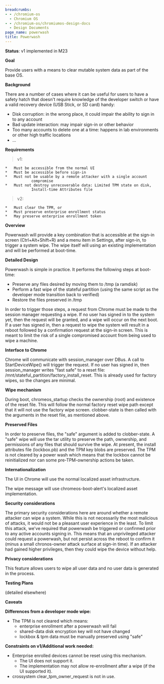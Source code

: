 ```yaml
---
breadcrumbs:
- - /chromium-os
  - Chromium OS
- - /chromium-os/chromiumos-design-docs
  - Design Documents
page_name: powerwash
title: Powerwash
---
```


**Status**: v1 implemented in M23

**Goal**

Provide users with a means to clear mutable system data as part of the base OS.

**Background**

There are a number of cases where it can be useful for users to have a safety
hatch that doesn't require knowledge of the developer switch or have a valid
recovery device (USB Stick, or SD card) handy:

*   Disk corruption: in the wrong place, it could impair the ability to
            sign in to any account
*   Bad update interaction: may impair sign-in or other behavior
*   Too many accounts to delete one at a time: happens in lab
            environments or other high traffic locations
*   ...

**Requirements**

> v1:

    *   Must be accessible from the normal UI
    *   Must be accessible before sign-in
    *   Must not be usable by a remote attacker with a single account
                compromise
    *   Must not destroy unrecoverable data: Limited TPM state on disk,
                Install-time Attributes file

> v2:

    *   Must clear the TPM, or
    *   Must preserve enterprise enrollment status
    *   May preserve enterprise enrollment token

**Overview**

Powerwash will provide a key combination that is accessible at the sign-in
screen (Ctrl+Alt+Shift+R) and a menu item in Settings, after sign-in, to trigger
a system wipe. The wipe itself will using an existing implementation and will be
performed at boot-time.

**Detailed Design**

Powerwash is simple in practice. It performs the following steps at boot-time:

*   Preserve any files desired by moving them to /tmp (a ramdisk)
*   Perform a fast wipe of the stateful partition (using the same script
            as the developer mode transition back to verified)
*   Restore the files preserved in /tmp

In order to trigger those steps, a request from Chrome must be made to the
session manager requesting a wipe. If no user has signed in to the system yet,
then the request will be granted, and a wipe will occur on the next boot. If a
user has signed in, then a request to wipe the system will result in a reboot
followed by a confirmation request at the sign-in screen. This is meant to limit
the risk of a single compromised account from being used to wipe a machine.

**Interface to Chrome**

Chrome will communicate with session_manager over DBus. A call to
StartDeviceWipe() will trigger the request. If no user has signed in, then
session_manager writes "fast safe" to a reset file:
/mnt/stateful_partition/factory_install_reset. This is already used for factory
wipes, so the changes are minimal.

**Wipe mechanism**

During boot, chromeos_startup checks the ownership (root) and existence of the
reset file. This will follow the normal factory reset wipe path except that it
will not use the factory wipe screen. clobber-state is then called with the
arguments in the reset file, as mentioned above.

**Preserved Files**

In order to preserve files, the "safe" argument is added to clobber-state. A
"safe" wipe will use the tar utility to preserve the path, ownership, and
permissions of any files that should survive the wipe. At present, the install
attributes file (lockbox.pb) and the TPM key blobs are preserved. The TPM is not
cleared by a power wash which means that the lockbox cannot be reinitialized nor
can some pre-TPM-ownership actions be taken.

**Internationalization**

The UI in Chrome will use the normal localized asset infrastructure.

The wipe message will use chromeos-boot-alert's localized asset implementation.

**Security considerations**

The primary security considerations here are around whether a remote attacker
can wipe a system. While this is not necessarily the most malicious of attacks,
it would not be a pleasant user experience in the least. To limit this attack,
we've required that powerwash be triggered or confirmed prior to any active
accounts signing in. This means that an unprivileged attacker could request a
powerwash, but not persist across the reboot to confirm it (minus a small
chronos-owner attack surface at sign-in time). If an attacker had gained higher
privileges, then they could wipe the device without help.

**Privacy considerations**

This feature allows users to wipe all user data and no user data is generated in
the process.

**Testing Plans**

(detailed elsewhere)

**Caveats**

**Differences from a developer mode wipe:**

*   The TPM is not cleared which means:
    *   enterprise enrollment after a powerwash will fail
    *   shared-data disk encryption key will not have changed
    *   lockbox & tpm data must be manually preserved using "safe"

**Constraints on v1/Additional work needed:**

*   Enterprise enrolled devices cannot be reset using this mechanism.
    *   The UI does not support it.
    *   The implementation may not allow re-enrollment after a wipe (if
                the UI supported it).
*   crossystem clear_tpm_owner_request is not in use.